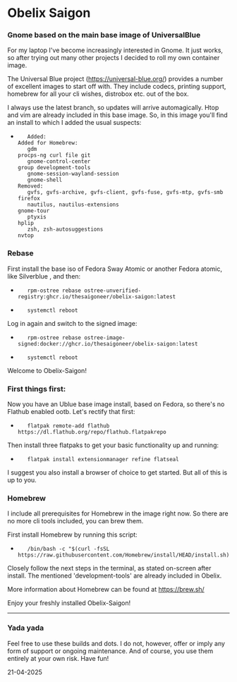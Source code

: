 # Obelix Saigon

### Gnome based on the main base image of UniversalBlue

For my laptop I've become increasingly interested in Gnome. It just works, so after trying out many other projects I decided to roll my own container image.

The Universal Blue project (https://universal-blue.org/) provides a number of excellent images to start off with. They include codecs, printing support, homebrew for all your cli wishes, distrobox etc. out of the box. 

I always use the latest branch, so updates will arrive automagically. Htop and vim are already included in this base image. So, in this image you'll find an install to which I added the usual suspects:

-        Added:                                                                                 Added for Homebrew:
         gdm                                                                                    procps-ng curl file git
         gnome-control-center                                                                   group development-tools
         gnome-session-wayland-session                                                          
         gnome-shell                                                                            Removed:
         gvfs, gvfs-archive, gvfs-client, gvfs-fuse, gvfs-mtp, gvfs-smb                         firefox
         nautilus, nautilus-extensions                                                          gnome-tour
         ptyxis                                                                                 hplip
         zsh, zsh-autosuggestions                                                               nvtop

### Rebase

First install the base iso of Fedora Sway Atomic or another Fedora atomic, like Silverblue , and then:

-        rpm-ostree rebase ostree-unverified-registry:ghcr.io/thesaigoneer/obelix-saigon:latest
-        systemctl reboot

Log in again and switch to the signed image:

-        rpm-ostree rebase ostree-image-signed:docker://ghcr.io/thesaigoneer/obelix-saigon:latest
-        systemctl reboot
    
Welcome to Obelix-Saigon!

### First things first:

Now you have an Ublue base image install, based on Fedora, so there's no Flathub enabled ootb. Let's rectify that first:

-        flatpak remote-add flathub https://dl.flathub.org/repo/flathub.flatpakrepo 
    
Then install three flatpaks to get your basic functionality up and running: 

-        flatpak install extensionmanager refine flatseal

I suggest you also install a browser of choice to get started. But all of this is up to you.

### Homebrew 

I include all prerequisites for Homebrew in the image right now. So there are no more cli tools included, you can brew them.

First install Homebrew by running this script:

-        /bin/bash -c "$(curl -fsSL https://raw.githubusercontent.com/Homebrew/install/HEAD/install.sh)"

Closely follow the next steps in the terminal, as stated on-screen after install. The mentioned 'development-tools' are already included in Obelix.

More information about Homebrew can be found at https://brew.sh/

Enjoy your freshly installed Obelix-Saigon!

--------------
### Yada yada

Feel free to use these builds and dots. I do not, however, offer or imply any form of support or ongoing maintenance. And of course, you use them entirely at your own risk. Have fun!


21-04-2025


